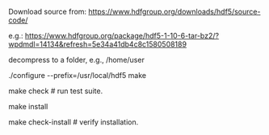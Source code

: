 Download source from:
https://www.hdfgroup.org/downloads/hdf5/source-code/

e.g.:
https://www.hdfgroup.org/package/hdf5-1-10-6-tar-bz2/?wpdmdl=14134&refresh=5e34a41db4c8c1580508189

decompress to a folder, e.g., /home/user

./configure --prefix=/usr/local/hdf5 <more configure_flags>
make
  
make check                # run test suite.
  
make install
  
make check-install        # verify installation.
